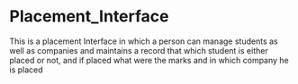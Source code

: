 # Placement_Interface
This is a placement Interface in which a person can manage students as well as companies and maintains a record that which student is either placed or not, and if placed what were the marks and in which company he is placed 
